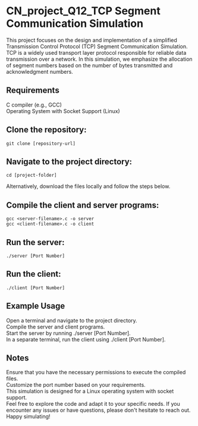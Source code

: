 # CN_project_Q12_TCP Segment Communication Simulation

This project focuses on the design and implementation of a simplified Transmission Control Protocol (TCP) Segment Communication Simulation. TCP is a widely used transport layer protocol responsible for reliable data transmission over a network. In this simulation, we emphasize the allocation of segment numbers based on the number of bytes transmitted and acknowledgment numbers.

## Requirements
C compiler (e.g., GCC)<br/>
Operating System with Socket Support (Linux)<br/>
## Clone the repository:

```
git clone [repository-url]
```
## Navigate to the project directory:

```
cd [project-folder]
```
Alternatively, download the files locally and follow the steps below.

## Compile the client and server programs:

```
gcc <server-filename>.c -o server
gcc <client-filename>.c -o client
```
## Run the server:

```
./server [Port Number]
```
## Run the client:

```
./client [Port Number]
```
## Example Usage
Open a terminal and navigate to the project directory.<br/>
Compile the server and client programs.<br/>
Start the server by running ./server [Port Number].<br/>
In a separate terminal, run the client using ./client [Port Number].<br/>
## Notes
Ensure that you have the necessary permissions to execute the compiled files.<br/>
Customize the port number based on your requirements.<br/>
This simulation is designed for a Linux operating system with socket support.<br/>
Feel free to explore the code and adapt it to your specific needs. If you encounter any issues or have questions, please don't hesitate to reach out. Happy simulating!
